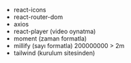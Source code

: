 - react-icons
- react-router-dom
- axios
- react-player (video oynatma)
- moment (zaman formatla) 
- millify (sayı formatla) 200000000 > 2m
- tailwind (kurulum sitesinden)